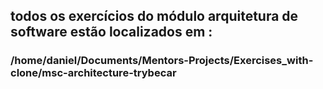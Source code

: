## todos os exercícios do módulo arquitetura de software estão localizados em :
### /home/daniel/Documents/Mentors-Projects/Exercises_with-clone/msc-architecture-trybecar